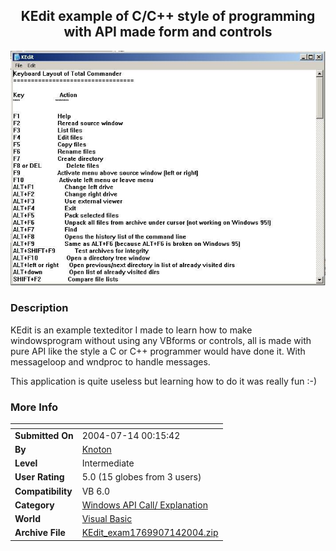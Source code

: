 ﻿<div align="center">

## KEdit example of C/C\+\+ style of programming with API made form and controls

<img src="PIC20047141718527866.JPG">
</div>

### Description

KEdit is an example texteditor I made to learn how to make windowsprogram without using any VBforms or controls, all is made with pure API like the style a C or C++ programmer would have done it. With messageloop and wndproc to handle messages.

This application is quite useless but learning how to do it was really fun :-)
 
### More Info
 


<span>             |<span>
---                |---
**Submitted On**   |2004-07-14 00:15:42
**By**             |[Knoton](https://github.com/Planet-Source-Code/PSCIndex/blob/master/ByAuthor/knoton.md)
**Level**          |Intermediate
**User Rating**    |5.0 (15 globes from 3 users)
**Compatibility**  |VB 6\.0
**Category**       |[Windows API Call/ Explanation](https://github.com/Planet-Source-Code/PSCIndex/blob/master/ByCategory/windows-api-call-explanation__1-39.md)
**World**          |[Visual Basic](https://github.com/Planet-Source-Code/PSCIndex/blob/master/ByWorld/visual-basic.md)
**Archive File**   |[KEdit\_exam1769907142004\.zip](https://github.com/Planet-Source-Code/knoton-kedit-example-of-c-c-style-of-programming-with-api-made-form-and-controls__1-54949/archive/master.zip)








